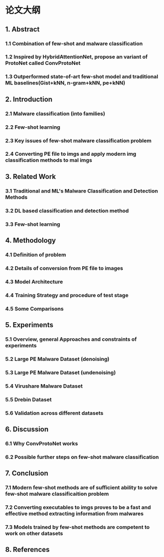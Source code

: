 # 论文大纲

## 1. Abstract

### 1.1 Combination of few-shot and malware classification

### 1.2 Inspired by HybridAttentionNet, propose an variant of ProtoNet called ConvProtoNet

### 1.3 Outperformed state-of-art few-shot model and traditional ML baselines(Gist+kNN, n-gram+kNN, pe+kNN)



## 2. Introduction

### 2.1 Malware classification (into families)

### 2.2 Few-shot learning

### 2.3 Key issues of few-shot malware classification problem

### 2.4 Converting PE file to imgs and apply modern img classification methods to mal imgs

### 

## 3. Related Work

### 3.1 Traditional and ML's Malware Classification and Detection Methods

### 3.2 DL based classification and detection method

### 3.3 Few-shot learning



## 4. Methodology

### 4.1 Definition of problem

### 4.2 Details of conversion from PE file to images

### 4.3 Model Architecture

### 4.4 Training Strategy and procedure of test stage

### 4.5 Some Comparisons



## 5. Experiments

### 5.1 Overview, general Approaches and constraints of experiments

### 5.2 Large PE Malware Dataset (denoising)

### 5.3 Large PE Malware Dataset (undenoising)

### 5.4 Virushare Malware Dataset

### 5.5 Drebin Dataset

### 5.6 Validation across different datasets



## 6. Discussion

### 6.1 Why ConvProtoNet works

### 6.2 Possible further steps on few-shot malware classification



## 7. Conclusion

### 7.1 Modern few-shot methods are of sufficient ability to solve few-shot malware classificaition problem

### 7.2 Converting executables to imgs proves to be a fast and effective method extracting information from malwares

### 7.3 Models trained by few-shot methods are competent to work on other datasets



## 8. References











 











